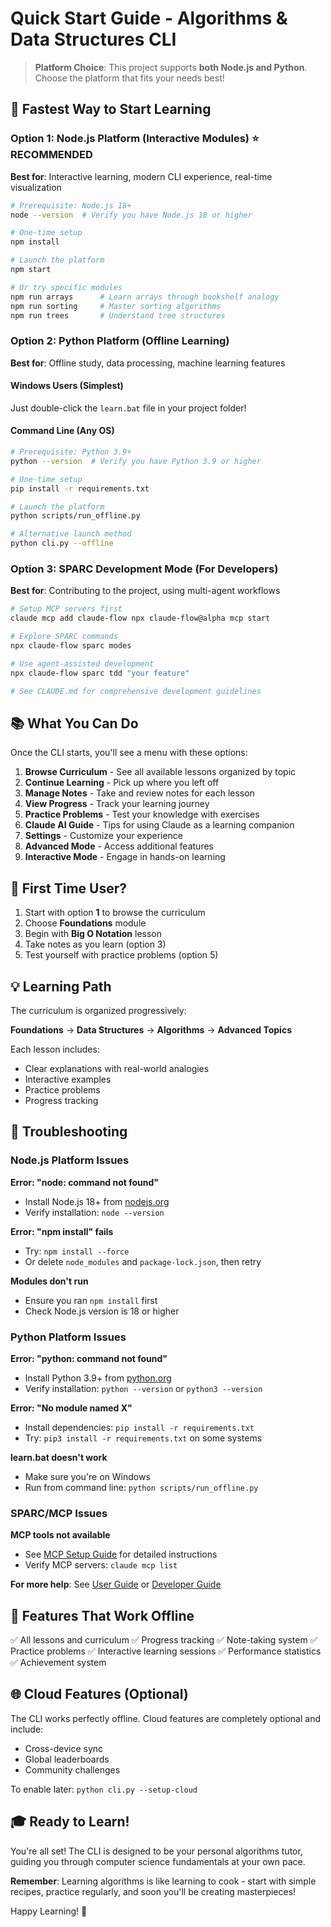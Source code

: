 # Quick Start Guide - Algorithms & Data Structures CLI

> **Platform Choice**: This project supports **both Node.js and Python**. Choose the platform that fits your needs best!

## 🚀 Fastest Way to Start Learning

### Option 1: Node.js Platform (Interactive Modules) ⭐ RECOMMENDED

**Best for**: Interactive learning, modern CLI experience, real-time visualization

```bash
# Prerequisite: Node.js 18+
node --version  # Verify you have Node.js 18 or higher

# One-time setup
npm install

# Launch the platform
npm start

# Or try specific modules
npm run arrays      # Learn arrays through bookshelf analogy
npm run sorting     # Master sorting algorithms
npm run trees       # Understand tree structures
```

### Option 2: Python Platform (Offline Learning)

**Best for**: Offline study, data processing, machine learning features

#### Windows Users (Simplest)
Just double-click the `learn.bat` file in your project folder!

#### Command Line (Any OS)
```bash
# Prerequisite: Python 3.9+
python --version  # Verify you have Python 3.9 or higher

# One-time setup
pip install -r requirements.txt

# Launch the platform
python scripts/run_offline.py

# Alternative launch method
python cli.py --offline
```

### Option 3: SPARC Development Mode (For Developers)

**Best for**: Contributing to the project, using multi-agent workflows

```bash
# Setup MCP servers first
claude mcp add claude-flow npx claude-flow@alpha mcp start

# Explore SPARC commands
npx claude-flow sparc modes

# Use agent-assisted development
npx claude-flow sparc tdd "your feature"

# See CLAUDE.md for comprehensive development guidelines
```

## 📚 What You Can Do

Once the CLI starts, you'll see a menu with these options:

1. **Browse Curriculum** - See all available lessons organized by topic
2. **Continue Learning** - Pick up where you left off
3. **Manage Notes** - Take and review notes for each lesson
4. **View Progress** - Track your learning journey
5. **Practice Problems** - Test your knowledge with exercises
6. **Claude AI Guide** - Tips for using Claude as a learning companion
7. **Settings** - Customize your experience
8. **Advanced Mode** - Access additional features
9. **Interactive Mode** - Engage in hands-on learning

## 🎯 First Time User?

1. Start with option **1** to browse the curriculum
2. Choose **Foundations** module
3. Begin with **Big O Notation** lesson
4. Take notes as you learn (option 3)
5. Test yourself with practice problems (option 5)

## 💡 Learning Path

The curriculum is organized progressively:

**Foundations** → **Data Structures** → **Algorithms** → **Advanced Topics**

Each lesson includes:
- Clear explanations with real-world analogies
- Interactive examples
- Practice problems
- Progress tracking

## 🔧 Troubleshooting

### Node.js Platform Issues

**Error: "node: command not found"**
- Install Node.js 18+ from [nodejs.org](https://nodejs.org/)
- Verify installation: `node --version`

**Error: "npm install" fails**
- Try: `npm install --force`
- Or delete `node_modules` and `package-lock.json`, then retry

**Modules don't run**
- Ensure you ran `npm install` first
- Check Node.js version is 18 or higher

### Python Platform Issues

**Error: "python: command not found"**
- Install Python 3.9+ from [python.org](https://www.python.org/)
- Verify installation: `python --version` or `python3 --version`

**Error: "No module named X"**
- Install dependencies: `pip install -r requirements.txt`
- Try: `pip3 install -r requirements.txt` on some systems

**learn.bat doesn't work**
- Make sure you're on Windows
- Run from command line: `python scripts/run_offline.py`

### SPARC/MCP Issues

**MCP tools not available**
- See [MCP Setup Guide](MCP_SETUP_GUIDE.md) for detailed instructions
- Verify MCP servers: `claude mcp list`

**For more help**: See [User Guide](USER_GUIDE.md) or [Developer Guide](DEVELOPER_GUIDE.md)

## 📝 Features That Work Offline

✅ All lessons and curriculum
✅ Progress tracking
✅ Note-taking system
✅ Practice problems
✅ Interactive learning sessions
✅ Performance statistics
✅ Achievement system

## 🌐 Cloud Features (Optional)

The CLI works perfectly offline. Cloud features are completely optional and include:
- Cross-device sync
- Global leaderboards
- Community challenges

To enable later: `python cli.py --setup-cloud`

## 🎓 Ready to Learn!

You're all set! The CLI is designed to be your personal algorithms tutor, guiding you through computer science fundamentals at your own pace.

**Remember**: Learning algorithms is like learning to cook - start with simple recipes, practice regularly, and soon you'll be creating masterpieces!

Happy Learning! 🚀
